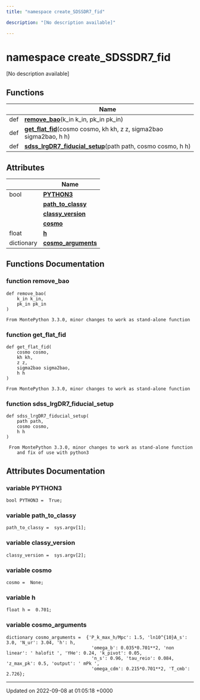 ```yaml
---
title: "namespace create_SDSSDR7_fid"

description: "[No description available]"

---
```


# namespace create_SDSSDR7_fid

[No description available]

## Functions

|                | Name           |
| -------------- | -------------- |
| def | **[remove_bao](/documentation/code/namespaces/namespacecreate__sdssdr7__fid/)**(k_in k_in, pk_in pk_in) |
| def | **[get_flat_fid](/documentation/code/namespaces/namespacecreate__sdssdr7__fid/)**(cosmo cosmo, kh kh, z z, sigma2bao sigma2bao, h h) |
| def | **[sdss_lrgDR7_fiducial_setup](/documentation/code/namespaces/namespacecreate__sdssdr7__fid/)**(path path, cosmo cosmo, h h) |

## Attributes

|                | Name           |
| -------------- | -------------- |
| bool | **[PYTHON3](/documentation/code/namespaces/namespacecreate__sdssdr7__fid/)**  |
| | **[path_to_classy](/documentation/code/namespaces/namespacecreate__sdssdr7__fid/)**  |
| | **[classy_version](/documentation/code/namespaces/namespacecreate__sdssdr7__fid/)**  |
| | **[cosmo](/documentation/code/namespaces/namespacecreate__sdssdr7__fid/)**  |
| float | **[h](/documentation/code/namespaces/namespacecreate__sdssdr7__fid/)**  |
| dictionary | **[cosmo_arguments](/documentation/code/namespaces/namespacecreate__sdssdr7__fid/)**  |


## Functions Documentation

### function remove_bao

```
def remove_bao(
    k_in k_in,
    pk_in pk_in
)
```




```
From MontePython 3.3.0, minor changes to work as stand-alone function
```


### function get_flat_fid

```
def get_flat_fid(
    cosmo cosmo,
    kh kh,
    z z,
    sigma2bao sigma2bao,
    h h
)
```




```
From MontePython 3.3.0, minor changes to work as stand-alone function
```


### function sdss_lrgDR7_fiducial_setup

```
def sdss_lrgDR7_fiducial_setup(
    path path,
    cosmo cosmo,
    h h
)
```




```
 From MontePython 3.3.0, minor changes to work as stand-alone function
    and fix of use with python3
```



## Attributes Documentation

### variable PYTHON3

```
bool PYTHON3 =  True;
```


### variable path_to_classy

```
path_to_classy =  sys.argv[1];
```


### variable classy_version

```
classy_version =  sys.argv[2];
```


### variable cosmo

```
cosmo =  None;
```


### variable h

```
float h =  0.701;
```


### variable cosmo_arguments

```
dictionary cosmo_arguments =  {'P_k_max_h/Mpc': 1.5, 'ln10^{10}A_s': 3.0, 'N_ur': 3.04, 'h': h,
                                'omega_b': 0.035*0.701**2, 'non linear': ' halofit ', 'YHe': 0.24, 'k_pivot': 0.05,
                                'n_s': 0.96, 'tau_reio': 0.084, 'z_max_pk': 0.5, 'output': ' mPk ',
                                'omega_cdm': 0.215*0.701**2, 'T_cmb': 2.726};
```





-------------------------------

Updated on 2022-09-08 at 01:05:18 +0000